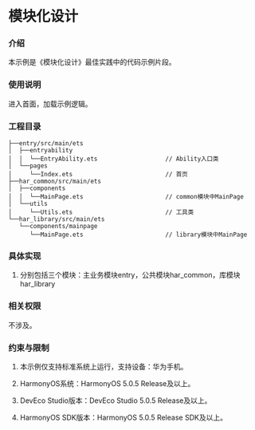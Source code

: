 # 模块化设计

### 介绍

本示例是《模块化设计》最佳实践中的代码示例片段。

### 使用说明

进入首面，加载示例逻辑。

### 工程目录
```
├──entry/src/main/ets
│  ├──entryability
│  │  └──EntryAbility.ets                   // Ability入口类
│  └──pages
│     └──Index.ets                          // 首页
├──har_common/src/main/ets
│  ├──components
│  │  └──MainPage.ets                       // common模块中MainPage
│  └──utils
│     └──Utils.ets                          // 工具类
└──har_library/src/main/ets
   └──components/mainpage
      └──MainPage.ets                       // library模块中MainPage
```


### 具体实现

1. 分别包括三个模块：主业务模块entry，公共模块har_common，库模块har_library

### 相关权限

不涉及。

### 约束与限制

1. 本示例仅支持标准系统上运行，支持设备：华为手机。

2. HarmonyOS系统：HarmonyOS 5.0.5 Release及以上。

3. DevEco Studio版本：DevEco Studio 5.0.5 Release及以上。

4. HarmonyOS SDK版本：HarmonyOS 5.0.5 Release SDK及以上。